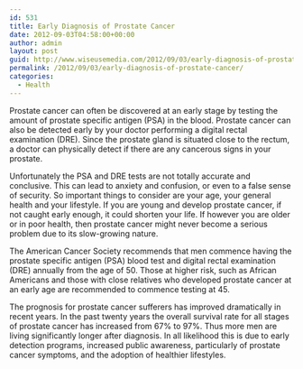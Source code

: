 ```yaml
---
id: 531
title: Early Diagnosis of Prostate Cancer
date: 2012-09-03T04:58:00+00:00
author: admin
layout: post
guid: http://www.wiseusemedia.com/2012/09/03/early-diagnosis-of-prostate-cancer/
permalink: /2012/09/03/early-diagnosis-of-prostate-cancer/
categories:
  - Health
---
```

Prostate cancer can often be discovered at an early stage by testing the amount of prostate specific antigen (PSA) in the blood. Prostate cancer can also be detected early by your doctor performing a digital rectal examination (DRE). Since the prostate gland is situated close to the rectum, a doctor can physically detect if there are any cancerous signs in your prostate.

Unfortunately the PSA and DRE tests are not totally accurate and conclusive. This can lead to anxiety and confusion, or even to a false sense of security. So important things to consider are your age, your general health and your lifestyle. If you are young and develop prostate cancer, if not caught early enough, it could shorten your life. If however you are older or in poor health, then prostate cancer might never become a serious problem due to its slow-growing nature.

The American Cancer Society recommends that men commence having the prostate specific antigen (PSA) blood test and digital rectal examination (DRE) annually from the age of 50. Those at higher risk, such as African Americans and those with close relatives who developed prostate cancer at an early age are recommended to commence testing at 45.

The prognosis for prostate cancer sufferers has improved dramatically in recent years. In the past twenty years the overall survival rate for all stages of prostate cancer has increased from 67% to 97%. Thus more men are living significantly longer after diagnosis. In all likelihood this is due to early detection programs, increased public awareness, particularly of prostate cancer symptoms, and the adoption of healthier lifestyles.
